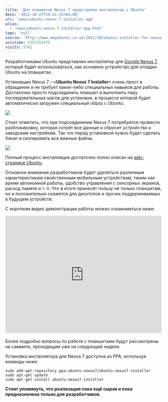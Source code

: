 ```yaml
---
title: 'Для планшетов Nexus 7 представлен инсталлятор с Ubuntu'
date: '2012-10-27T19:41:15+04:00'
uri: 'news/ubuntu-nexus-7-installer-app'
alias: 
  - 'news/ubuntu-nexus-7-installer-app.html'
tags: 'null'
source: 'http://www.omgubuntu.co.uk/2012/10/ubuntu-installer-for-nexus-7-tablet-made-available-for-devs'
unixtime: 1351352475
visits: 5742
---
```

Разработчиками Ubuntu представлен инсталлятор для [Google Nexus 7](https://wiki.ubuntu.com/Nexus7), который будет использоваться, как основное устройство для отладки Ubuntu на планшетах.

Установщик Nexus 7 – «**Ubuntu Nexus 7 Installer**» очень прост в обращении и не требует каких-либо специальных навыков для работы. Достаточно просто подсоединить планшет и выполнить пару последовательных шагов для установки, в процессе которой будет автоматически загружен специальный образ с Ubuntu.

[![](img/2012/10/27/19-00/ubuntu-nexus-7-installer-app-2-8127952444-o.jpg)](img/2012/10/27/19-00/ubuntu-nexus-7-installer-app-2-8127952444-o.jpg)

Стоит отметить, что при подсоединение Nexus 7 потребуется провести разблокировку, которая сотрёт все данные и сбросит устройство к заводским настройкам. Так что перед установкой нужно будет сделать бэкап и скопировать все важные файлы.

[![](img/2012/10/27/19-00/ubuntu-nexus-7-installer-app-1-8127925069-o.jpg)](img/2012/10/27/19-00/ubuntu-nexus-7-installer-app-1-8127925069-o.jpg)

Полный процесс инсталляции достаточно полно описан на [wiki-странице Ubuntu](https://wiki.ubuntu.com/Nexus7/Installation).

Основное внимание разработчиков будет уделяться различным характеристикам свойственным мобильным устройствам, таким как время автономной работы, удобство управления с сенсорных экранов, расход памяти и т. п. Что в итоге принесёт пользу не только планшетам, но и положительно скажется для десктопов и прочих поддерживаемых в будущем устройств.

С коротким видео демонстрации работы можно ознакомиться ниже:

<iframe src="http://www.youtube.com/embed/_2tGHfmM-TU" frameborder="0" width="500" height="375"></iframe> 

Более подробно вопросы по работе с планшетами будут рассмотрены на саммите, проходящим уже на следующей недели.

Установка инсталлятора для Nexus 7 доступна из PPA, используя команды ниже:

```
sudo add-apt-repository ppa:ubuntu-nexus7/ubuntu-nexus7-installer
sudo apt-get update
sudo apt-get install ubuntu-nexus7-installer
```

**Стоит упомянуть, что реализация пока ещё сырая и пока предназначена только для разработчиков.**
